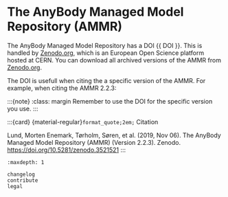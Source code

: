 # The AnyBody Managed Model Repository (AMMR)

The AnyBody Managed Model Repository has a DOI {{ DOI }}. This is handled by [Zenodo.org](https://zenodo.org/), which is an European Open Science platform hosted at CERN.
You can download all archived versions of the AMMR from [Zenodo.org](https://doi.org/10.5281/zenodo.1250764/).

The DOI is usefull when citing the a specific version of the AMMR. For example, when citing the AMMR 2.2.3:

:::{note}
:class: margin
Remember to use the DOI for the specific version you use.
:::

:::{card} {material-regular}`format_quote;2em;` Citation

Lund, Morten Enemark, Tørholm, Søren, et al. (2019, Nov 06). The AnyBody Managed Model Repository (AMMR) (Version 2.2.3). Zenodo. <https://doi.org/10.5281/zenodo.3521521>
:::



```{toctree}
:maxdepth: 1

changelog
contribute
legal
```
